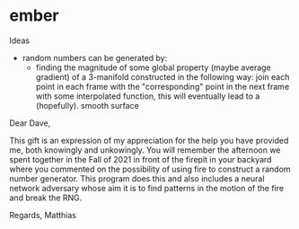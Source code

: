 # ember

Ideas
- random numbers can be generated by:
  -  finding the magnitude of some global property (maybe average gradient) of a 3-manifold constructed in the following way:
     join each point in each frame with the "corresponding" point in the next frame with some interpolated function, this will eventually lead to a (hopefully).          smooth surface
     
Dear Dave,
 
This gift is an expression of my appreciation for the help you have provided me, both knowingly and unkowingly. You will remember the afternoon we spent together in the Fall of 2021 in front of the firepit in your backyard where you commented on the possibility of using fire to construct a random number generator. This program does this and also includes a neural network adversary whose aim it is to find patterns in the motion of the fire and break the RNG.

Regards,
Matthias
